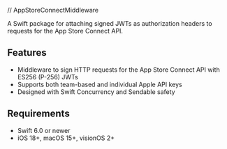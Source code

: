 // AppStoreConnectMiddleware

A Swift package for attaching signed JWTs as authorization headers to requests for the App Store Connect API. 

## Features
- Middleware to sign HTTP requests for the App Store Connect API with ES256 (P-256) JWTs
- Supports both team-based and individual Apple API keys
- Designed with Swift Concurrency and Sendable safety

## Requirements
- Swift 6.0 or newer
- iOS 18+, macOS 15+, visionOS 2+
